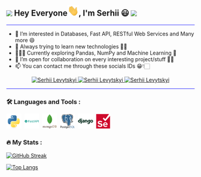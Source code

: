 ## <img src="https://media.giphy.com/media/iY8CRBdQXODJSCERIr/giphy.gif" width="30px"> Hey Everyone<img src="https://raw.githubusercontent.com/ABSphreak/ABSphreak/master/gifs/Hi.gif" width="30px">, I'm Serhii 😃 <img src="https://media.giphy.com/media/iY8CRBdQXODJSCERIr/giphy.gif" width="30px">

<hr style="height:2px;border-width:1;border-radius: 5px;color:gray;background-color:#8080ff">

- 👀 I’m interested in Databases, Fast API, RESTful Web Services and Many more 😄<br/>
- 🌱 Always trying to learn new technologies 🤵🏻 <br/>
- 👨🏻‍💻 Currently exploring Pandas, NumPy and Machine Learning 📱</br>
- 💞️ I’m open for collaboration on every interesting project/stuff ✌🏻<br/>
- 📫 You can contact me through these socials IDs 😁👇🏻  <br/>

<!-----Social Accounts------>
<p align="center">
<a href="[https://www.linkedin.com/in/hrugved-kolhe-364881193/](https://www.linkedin.com/in/serhii-levytskyi-b9570423a/?locale=en_US)">
<img border="0" alt="Serhii Levytskyi" src="https://img.icons8.com/doodle/40/000000/linkedin--v2.png"/>
</a>

<a href="[https://www.instagram.com/_hrugved_/](https://www.instagram.com/levitsk1y/)">
<img border="0" alt="Serhii Levytskyi" src="https://img.icons8.com/doodle/38/000000/instagram--v1.png"/>
</a>

<a href="mailto:levytskyi.sv@gmail.com">
<img border="0" alt="Serhii Levytskyi" src="https://img.icons8.com/doodle/38/000000/gmail-new.png"/>
</a>
</p>

<!--  <a href="https://tawk.to/chat/61001d75d6e7610a49ad3be2/1fbk764uk">
<img border="0" alt="yawk.to" src="https://img.icons8.com/fluent/42/000000/discord-logo.png"/>
</a> -->
 
<hr style="height:2px;border-width:1;border-radius: 5px;color:#8080ff;background-color:#8080ff">

### :hammer_and_wrench: Languages and Tools :
<div>
  <img src="https://github.com/devicons/devicon/blob/master/icons/python/python-original.svg" title="Python" alt="Python" width="40" height="40"/>&nbsp;
  <img src="https://github.com/devicons/devicon/blob/master/icons/fastapi/fastapi-original-wordmark.svg" title="FastAPI" alt="FastAPI" width="40" height="40"/>&nbsp;
  <img src="https://github.com/devicons/devicon/blob/master/icons/mongodb/mongodb-original-wordmark.svg" title="MongoDB" alt="MongoDB" width="40" height="40"/>&nbsp;
  <img src="https://github.com/devicons/devicon/blob/master/icons/postgresql/postgresql-original-wordmark.svg" title="PostgreSQL" alt="PostgreSQL" width="40" height="40"/>&nbsp;
  <img src="https://github.com/devicons/devicon/blob/master/icons/django/django-plain-wordmark.svg" title="Django" alt="Django" width="40" height="40"/>&nbsp;
  <img src="https://github.com/devicons/devicon/blob/master/icons/selenium/selenium-original.svg" title="Selenium" alt="Selenium" width="40" height="40"/>&nbsp;
</div>

### :fire: My Stats :
[![GitHub Streak](http://github-readme-streak-stats.herokuapp.com?user=LevytskyiS&theme=tokyonight-duo)](https://git.io/streak-stats)

[![Top Langs](https://github-readme-stats.vercel.app/api/top-langs/?username=LevytskyiS&layout=compact&theme=vision-friendly-dark)](https://github.com/anuraghazra/github-readme-stats)

